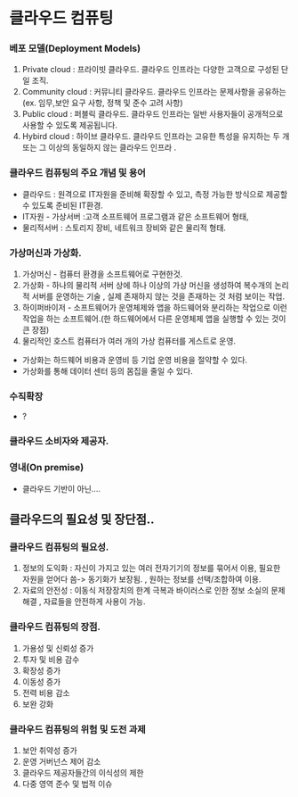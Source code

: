 # 클라우드 컴퓨팅  

### 베포 모델(Deployment Models)  
1. Private cloud : 프라이빗 클라우드. 클라우드 인프라는 다양한 고객으로 구성된 단일 조직.  
2. Community cloud : 커뮤니티 클라우드. 클라우드 인프라는 문제사항을 공유하는(ex. 임무,보안 요구 사항, 정책 및 준수 고려 사항)  
3. Public cloud : 퍼블릭 클라우드.  클라우드 인프라는 일반 사용자들이 공개적으로 사용할 수 있도록 제공됩니다.  
4. Hybird cloud : 하이브 클라우드. 클라우드 인프라는 고유한 특성을 유지하는 두 개 또는 그 이상의 동일하지 않는 클라우드 인프라 .  

### 클라우드 컴퓨팅의 주요 개념 및 용어  
* 클라우드 : 원격으로 IT자원을 준비해 확장할 수 있고, 측정 가능한 방식으로 제공할 수 있도록 준비된 IT환경. 
* IT자원 - 가상서버 :고객 소프트웨어 프로그램과 같은 소프트웨어 형태,  
*  물리적서버 : 스토리지 장비, 네트워크 장비와 같은 물리적 형태.  

### 가상머신과 가상화.
1. 가상머신 - 컴퓨터 환경을 소프트웨어로 구현한것.  
2. 가상화 - 하나의 물리적 서버 상에 하나 이상의 가상 머신을 생성하여 복수개의 논리적 서버를 운영하는 기술 ,  실제 존재하지 않는 것을 존재하는 것 처럼 보이는 작업.  
3. 하이퍼바이저 - 소프트웨어가 운영체제와 앱을 하드웨어와 분리하는 작업으로 이런 작업을 하는 소프트웨어.(한 하드웨어에서 다른 운영체제 앱을 실행할 수 있는 것이 큰 장점)  
4. 물리적인 호스트 컴퓨터가 여러 개의 가상 컴퓨터를 게스트로 운영.  

* 가상화는 하드웨어 비용과 운영비 등 기업 운영 비용을 절약할 수 있다.  
* 가상화를 통해 데이터 센터 등의 몸집을 줄일 수 있다.  

### 수직확장  
* ?  

### 클라우드 소비자와 제공자.  

### 영내(On premise)  
- 클라우드 기반이 아닌....  

## 클라우드의 필요성 및 장단점..  
### 클라우드 컴퓨팅의 필요성.  
1. 정보의 도익화 : 자신이 가지고 있는 여러 전자기기의 정보를 묶어서 이용, 필요한 자원을 얻어다 씀-> 동기화가 보장됨.  , 원하는 정보를 선택/조합하여 이용.    
2. 자료의 안전성 : 이동식 저장장치의 한계 극복과 바이러스로 인한 정보 소실의 문제 해결 , 자료들을 안전하게 사용이 가능.  

### 클라우드 컴퓨팅의 장점.  
1. 가용성 및 신뢰성 증가  
2. 투자 및 비용 감수  
3. 확장성 증가  
4. 이동성 증가  
5. 전력 비용 감소  
6. 보완 강화  
 

### 클라우드 컴퓨팅의 위험 및 도전 과제  
1. 보안 취약성 증가  
2. 운영 거버넌스 제어 감소  
3. 클라우드 제공자들간의 이식성의 제한  
4. 다중 영역 준수 및 법적 이슈  
